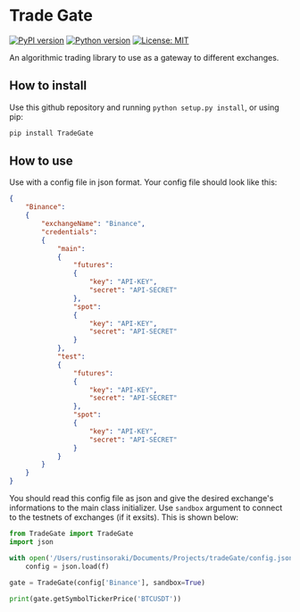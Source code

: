 # Trade Gate
[![PyPI version](https://img.shields.io/pypi/v/TradeGate.svg)](https://pypi.python.org/pypi/TradeGate)
[![Python version](https://img.shields.io/pypi/pyversions/TradeGate)](https://www.python.org/downloads/)
[![License: MIT](https://img.shields.io/badge/License-MIT-blue.svg)](https://opensource.org/licenses/MIT)

An algorithmic trading library to use as a gateway to different exchanges.

## How to install
Use this github repository and running ```python setup.py install```, or using pip:
```bash
pip install TradeGate
```

## How to use
Use with a config file in json format. Your config file should look like this:
```json
{
    "Binance": 
    {
        "exchangeName": "Binance",
        "credentials": 
        {
            "main": 
            {
                "futures": 
                {
                    "key": "API-KEY",
                    "secret": "API-SECRET"
                },
                "spot": 
                {
                    "key": "API-KEY",
                    "secret": "API-SECRET"
                }
            },
            "test": 
            {
                "futures": 
                {
                    "key": "API-KEY",
                    "secret": "API-SECRET"
                },
                "spot": 
                {
                    "key": "API-KEY",
                    "secret": "API-SECRET"
                }
            }
        }
    }
}

```
You should read this config file as json and give the desired exchange's informations to the main class initializer. Use ```sandbox``` argument to connect to the testnets of exchanges (if it exsits). This is shown below:
```python
from TradeGate import TradeGate
import json

with open('/Users/rustinsoraki/Documents/Projects/tradeGate/config.json') as f:
    config = json.load(f)
    
gate = TradeGate(config['Binance'], sandbox=True)

print(gate.getSymbolTickerPrice('BTCUSDT'))
```
